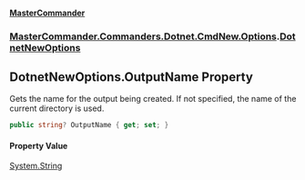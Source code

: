 #### [MasterCommander](MasterCommander.md 'MasterCommander')
### [MasterCommander.Commanders.Dotnet.CmdNew.Options](MasterCommander.md#MasterCommander.Commanders.Dotnet.CmdNew.Options 'MasterCommander.Commanders.Dotnet.CmdNew.Options').[DotnetNewOptions](DotnetNewOptions.md 'MasterCommander.Commanders.Dotnet.CmdNew.Options.DotnetNewOptions')

## DotnetNewOptions.OutputName Property

Gets the name for the output being created. If not specified, the name of the current directory is used.

```csharp
public string? OutputName { get; set; }
```

#### Property Value
[System.String](https://docs.microsoft.com/en-us/dotnet/api/System.String 'System.String')